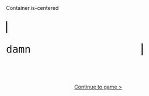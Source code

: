 <html>
  <head>
    <link rel="stylesheet" href="./node_modules/nes.css/css/nes.min.css">
    <style>
        .center {
        display: flex;
        flex-direction: column;
        align-items: center;
        justify-content: center;
        padding-top:50px;
      }
    .typing {
  width: 22ch;
  animation: typing 2s steps(22), blink .5s step-end infinite alternate;
  white-space: nowrap;
  overflow: hidden;
  border-right: 3px solid;
  font-family: monospace;
  font-size: 2em;
}
  @keyframes typing {
  from {
    width: 0
  }
}
    @keyframes blink {
  50% {
    border-color: transparent
  }
}
.typing2 {
  width: 22ch;
  animation: typing 2s steps(22), blink .5s step-end infinite alternate;
  white-space: nowrap;
  animation-delay: 5s;
  overflow: hidden;
  border-right: 3px solid;
  font-family: monospace;
  font-size: 2em;
}
    </style>
  </head>
  <body>
  <br>
  <br>
  <div class="nes-container with-title is-centered">
  <p class="title">Container.is-centered</p>
    <section class="nes-container">
      <section class="message-list">
        <section class="message -left">
          <i class="nes-bcrikko"></i>
          <!-- Balloon -->
          <div class="nes-balloon from-left">
            <p class="typing">I cheated on you.</p>
          </div>
        </section>
        <section class="message -right">
          <!-- Balloon -->
          <div class="hide">
          </div>
          <div class="nes-balloon from-right">
            <p class="typing2">damn</p>
          </div>
          <i class="nes-bcrikko"></i>
        </section>
      </section>
    </section>
    </div>
    <div class="center">
    <a class="nes-btn is-primary" href="{{ site.baseurl }}/game">Continue to game &gt;</a>
    </div>
  </body>
</html>
